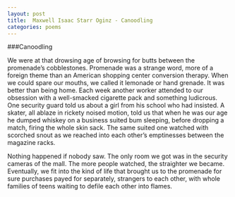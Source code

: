 ```yaml
---
layout: post
title:  Maxwell Isaac Starr Oginz - Canoodling 
categories: poems
---
```


###Canoodling

We were at that drowsing age of browsing for butts between the promenade’s cobblestones. Promenade was a strange word, more of a foreign theme than an American shopping center conversion therapy. When we could spare our mouths, we called it lemonade or hand grenade. It was better than being home. Each week another worker attended to our obsession with a well-smacked cigarette pack and something ludicrous. One security guard told us about a girl from his school who had insisted. A skater, all ablaze in rickety noised motion, told us that when he was our age he dumped whiskey on a business suited bum sleeping, before dropping a match, firing the whole skin sack. The same suited one watched with scorched snout as we reached into each other’s emptinesses between the magazine racks. 

Nothing happened if nobody saw. The only room we got was in the security cameras of the mall. The more people watched, the straighter we became. Eventually, we fit into the kind of life that brought us to the promenade for sure purchases payed for separately, strangers to each other, with whole families of teens waiting to defile each other into flames.